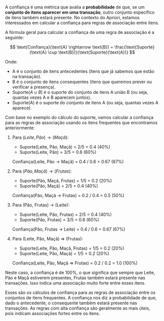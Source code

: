 A confiança é uma métrica que avalia a **probabilidade** de que, se um **conjunto de itens aparecer em uma transação**, outro conjunto específico de itens também estará presente. No contexto do Apriori, estamos interessados em calcular a confiança para regras de associação entre itens.

A fórmula geral para calcular a confiança de uma regra de associação é a seguinte:

$$
\text{Confiança}(\text{A} \rightarrow \text{B}) = \frac{\text{Suporte}(\text{A} \cup \text{B})}{\text{Suporte}(\text{A})}
$$

Onde:

- A é o conjunto de itens antecedentes (itens que já sabemos que estão na transação).
- B é o conjunto de itens consequentes (itens que queremos prever ou verificar a presença).
- Suporte($A \cup B$) é o suporte do conjunto de itens A união B (ou seja, quantas vezes A e B aparecem juntos).
- Suporte(A) é o suporte do conjunto de itens A (ou seja, quantas vezes A aparece).

Com base no exemplo do cálculo do suporte, vamos calcular a confiança para as regras de associação usando os itens frequentes que encontramos anteriormente:

1. Para $(Leite, Pão) \rightarrow (Maçã)$:

   - Suporte(Leite, Pão, Maçã) = 2/5 = 0.4 (40%)
   - Suporte(Leite, Pão) = 3/5 = 0.6 (60%)

   Confiança(Leite, Pão $\rightarrow$ Maçã) = 0.4 / 0.6 = 0.67 (67%)

2. Para $(Pão, Maçã) \rightarrow (Frutas)$:

   - Suporte(Pão, Maçã, Frutas) = 1/5 = 0.2 (20%)
   - Suporte(Pão, Maçã) = 2/5 = 0.4 (40%)

   Confiança(Pão, Maçã $\rightarrow$ Frutas) = 0.2 / 0.4 = 0.5 (50%)

3. Para (Pão, Frutas) $\rightarrow$ (Leite):

   - Suporte(Leite, Pão, Frutas) = 2/5 = 0.4 (40%)
   - Suporte(Pão, Frutas) = 3/5 = 0.6 (60%)

   Confiança(Pão, Frutas $\rightarrow$ Leite) = 0.4 / 0.6 = 0.67 (67%)

4. Para (Leite, Pão, Maçã) => (Frutas):

   - Suporte(Leite, Pão, Maçã, Frutas) = 1/5 = 0.2 (20%)
   - Suporte(Leite, Pão, Maçã) = 1/5 = 0.2 (20%)

   Confiança(Leite, Pão, Maçã => Frutas) = 0.2 / 0.2 = 1.0 (100%)

Neste caso, a confiança é de 100%, o que significa que sempre que Leite, Pão e Maçã estiverem presentes, Frutas também estará presente nas transações. Isso indica uma associação muito forte entre esses itens.

Esses são os cálculos de confiança para as regras de associação entre os conjuntos de itens frequentes. A confiança nos diz a probabilidade de que, dado o antecedente, o consequente também estará presente nas transações. As regras com alta confiança são geralmente as mais úteis, pois indicam associações fortes entre os itens.
